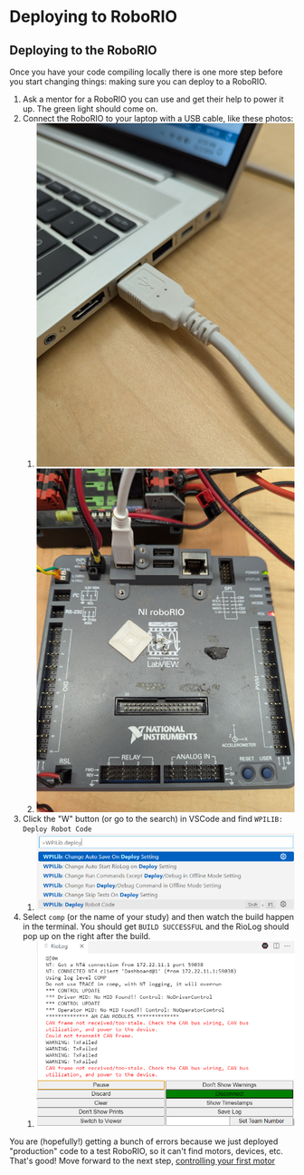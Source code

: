 # Deploying to RoboRIO

## Deploying to the RoboRIO
Once you have your code compiling locally there is one more step before you start changing things: making sure you can deploy to a RoboRIO. 

1. Ask a mentor for a RoboRIO you can use and get their help to power it up. The green light should come on.
1. Connect the RoboRIO to your laptop with a USB cable, like these photos:
    1. ![](readme_img/usb_1.jpg)
    1. ![](readme_img/usb_2.jpg)
1. Click the "W" button (or go to the search) in VSCode and find `WPILIB: Deploy Robot Code`
    1. ![deploy](readme_img/wpilib_deploy.png)
1. Select `comp` (or the name of your study) and then watch the build happen in the terminal. You should get `BUILD SUCCESSFUL` and the RioLog should pop up on the right after the build. 
    1. ![rio_log](readme_img/rio_log.png)

You are (hopefully!) getting a bunch of errors because we just deployed "production" code to a test RoboRIO, so it can't find motors, devices, etc. That's good! Move forward to the next step, [controlling your first motor](README_2_MOTOR.md)
